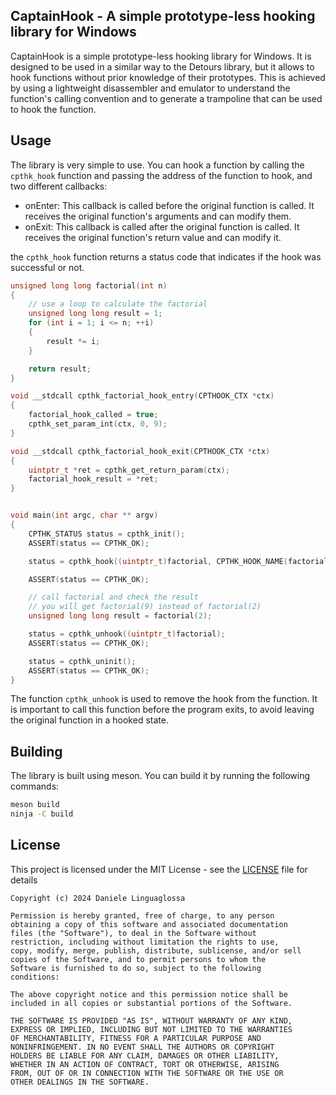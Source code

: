 ## CaptainHook - A simple prototype-less hooking library for Windows

CaptainHook is a simple prototype-less hooking library for Windows. It is designed to be used in a similar way to the Detours library, but it allows to hook functions without prior knowledge of their prototypes. This is achieved by using a lightweight disassembler and emulator to understand the function's calling convention and to generate a trampoline that can be used to hook the function.

## Usage

The library is very simple to use. You can hook a function by calling the `cpthk_hook` function and passing the address of the function to hook, and two different callbacks:
 - onEnter: This callback is called before the original function is called. It receives the original function's arguments and can modify them.
 - onExit: This callback is called after the original function is called. It receives the original function's return value and can modify it.
  
the `cpthk_hook` function returns a status code that indicates if the hook was successful or not.

```c
unsigned long long factorial(int n)
{
    // use a loop to calculate the factorial
    unsigned long long result = 1;
    for (int i = 1; i <= n; ++i)
    {
        result *= i;
    }

    return result;
}

void __stdcall cpthk_factorial_hook_entry(CPTHOOK_CTX *ctx)
{
    factorial_hook_called = true;
    cpthk_set_param_int(ctx, 0, 9);
}

void __stdcall cpthk_factorial_hook_exit(CPTHOOK_CTX *ctx)
{
    uintptr_t *ret = cpthk_get_return_param(ctx);
    factorial_hook_result = *ret;
}


void main(int argc, char ** argv)
{
    CPTHK_STATUS status = cpthk_init();
    ASSERT(status == CPTHK_OK);

    status = cpthk_hook((uintptr_t)factorial, CPTHK_HOOK_NAME(factorial_hook_entry), CPTHK_HOOK_NAME(factorial_hook_exit));

    ASSERT(status == CPTHK_OK);

    // call factorial and check the result
    // you will get factorial(9) instead of factorial(2)
    unsigned long long result = factorial(2);

    status = cpthk_unhook((uintptr_t)factorial);
    ASSERT(status == CPTHK_OK);

    status = cpthk_uninit();
    ASSERT(status == CPTHK_OK);
}

```  

The function `cpthk_unhook` is used to remove the hook from the function. It is important to call this function before the program exits, to avoid leaving the original function in a hooked state.

## Building

The library is built using meson. You can build it by running the following commands:

```bash
meson build
ninja -C build
```

## License

This project is licensed under the MIT License - see the [LICENSE](LICENSE) file for details

```
Copyright (c) 2024 Daniele Linguaglossa

Permission is hereby granted, free of charge, to any person
obtaining a copy of this software and associated documentation
files (the "Software"), to deal in the Software without
restriction, including without limitation the rights to use,
copy, modify, merge, publish, distribute, sublicense, and/or sell
copies of the Software, and to permit persons to whom the
Software is furnished to do so, subject to the following
conditions:

The above copyright notice and this permission notice shall be
included in all copies or substantial portions of the Software.

THE SOFTWARE IS PROVIDED "AS IS", WITHOUT WARRANTY OF ANY KIND,
EXPRESS OR IMPLIED, INCLUDING BUT NOT LIMITED TO THE WARRANTIES
OF MERCHANTABILITY, FITNESS FOR A PARTICULAR PURPOSE AND
NONINFRINGEMENT. IN NO EVENT SHALL THE AUTHORS OR COPYRIGHT
HOLDERS BE LIABLE FOR ANY CLAIM, DAMAGES OR OTHER LIABILITY,
WHETHER IN AN ACTION OF CONTRACT, TORT OR OTHERWISE, ARISING
FROM, OUT OF OR IN CONNECTION WITH THE SOFTWARE OR THE USE OR
OTHER DEALINGS IN THE SOFTWARE.
```

